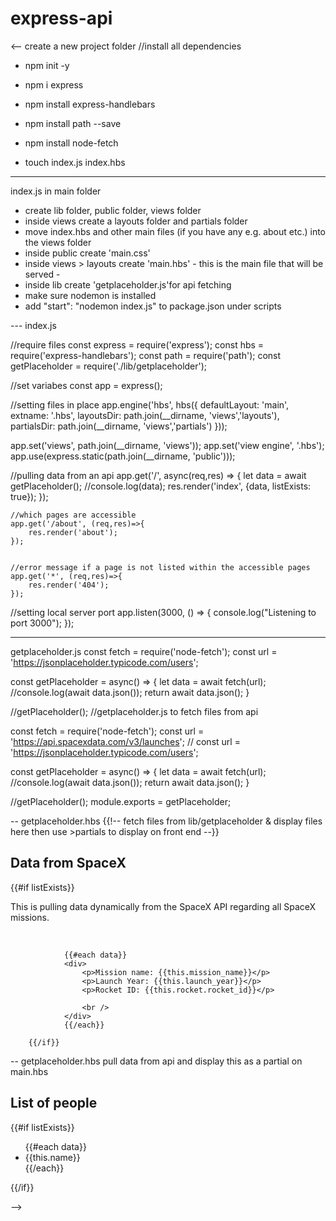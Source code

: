# express-api

 <--
create a new project folder
//install all dependencies

- npm init -y
- npm i express
- npm install express-handlebars
- npm install path --save 
- npm install node-fetch

- touch index.js index.hbs


---- 
index.js in main folder

- create lib folder, public folder, views folder 
- inside views create a layouts folder and partials folder
- move index.hbs and other main files (if you have any e.g. about etc.) into the views folder
- inside public create 'main.css'
- inside views > layouts create 'main.hbs' - this is the main file that will be served -
- inside lib create 'getplaceholder.js'for api fetching
- make sure nodemon is installed
- add "start": "nodemon index.js" to package.json under scripts     




--- index.js

//require files
const express = require('express');
const hbs = require('express-handlebars');
const path = require('path');
const getPlaceholder = require('./lib/getplaceholder');

//set variabes
const app = express();

//setting files in place
app.engine('hbs', hbs({
    defaultLayout: 'main',
    extname: '.hbs',
    layoutsDir: path.join(__dirname, 'views','layouts'),
    partialsDir: path.join(__dirname, 'views','partials')
}));

app.set('views', path.join(__dirname, 'views'));
app.set('view engine', '.hbs');
app.use(express.static(path.join(__dirname, 'public')));

//pulling data from an api
app.get('/', async(req,res) => {
    let data = await getPlaceholder();
    //console.log(data);
    res.render('index', {data, listExists: true});
    });

    //which pages are accessible
    app.get('/about', (req,res)=>{
        res.render('about');
    });


    //error message if a page is not listed within the accessible pages
    app.get('*', (req,res)=>{
        res.render('404');
    });
    
//setting local server port
app.listen(3000, () => {
console.log("Listening to port 3000");
});


-----------
getplaceholder.js
const fetch = require('node-fetch');
const url = 'https://jsonplaceholder.typicode.com/users';

const getPlaceholder = async() => {
let data = await fetch(url);
//console.log(await data.json());
return await data.json();
}

//getPlaceholder();
//getplaceholder.js to fetch files from api

const fetch = require('node-fetch');
const url = 'https://api.spacexdata.com/v3/launches';
// const url = 'https://jsonplaceholder.typicode.com/users';

const getPlaceholder = async() => {
let data = await fetch(url);
//console.log(await data.json());
return await data.json();
}
    
//getPlaceholder();
module.exports = getPlaceholder;

-- getplaceholder.hbs
{{!-- fetch files from lib/getplaceholder & display files here then use >partials to display on front end --}}

<div class="people">
    <h2> Data from SpaceX</h2>
        {{#if listExists}}
               <p>This is pulling data dynamically from the SpaceX API regarding all SpaceX missions.</p>
               <br />

                {{#each data}}
                <div>
                    <p>Mission name: {{this.mission_name}}</p>
                    <p>Launch Year: {{this.launch_year}}</p>
                    <p>Rocket ID: {{this.rocket.rocket_id}}</p>

                    <br />
                </div>
                {{/each}}
           
        {{/if}}
</div>


-- getplaceholder.hbs pull data from api and display this as a partial on main.hbs
<div class="people">
    <h2> List of people</h2>
        {{#if listExists}}
            <ul>
                {{#each data}}
                    <li>{{this.name}}</li>
                {{/each}}
            </ul>
        {{/if}}
</div>

 -->